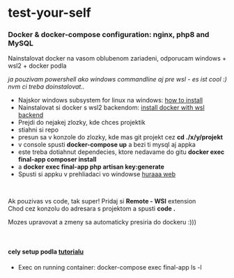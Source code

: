 # test-your-self

<h3>Docker & docker-compose configuration: nginx, php8 and MySQL</h3>

<p>Nainstalovat docker na vasom oblubenom zariadeni, odporucam windows + wsl2 + docker podla</p>
<i>ja pouzivam powershell ako windows commandline aj pre wsl - es ist cool :) nvm ci treba doinstalovat..</i>
<ul>
    <li>Najskor windows subsystem for linux na windows: <a href="https://docs.microsoft.com/en-us/windows/wsl/install-win10">how to install</a></li>
    <li>Nainstalovat si docker s wsl2 backendom: <a href="https://docs.docker.com/docker-for-windows/install/#system-requirements-for-wsl-2-backend">install docker with wsl backend</a></li>
    <li>Prejdi do nejakej zlozky, kde chces projektik</li>
    <li>stiahni si repo</li>
    <li>presun sa v konzole do zlozky, kde mas git projekt cez <b>cd ./x/y/projekt </b></li>
    <li>v console spusti <b>docker-compose up</b> a bezi ti mysql aj appka</li>
    <li>este treba dotiahnut dependecies, ktore nedavame do gitu <b>docker exec final-app composer install</b></li>
    <li> a <b>docker exec final-app php artisan key:generate</b></li>
    <li>Spusti si appku v prehliadaci vo windowse <a href="http://localhost:8000/">huraaa web</a></li>
</ul>

<br>
<p>Ak pouzivas vs code, tak super! Pridaj si <b> Remote - WSl</b> extension<br>
Chod cez konzolu do adresara s projektom a spusti <b>code .</b><br>

Mozes upravovat a zmeny sa automaticky presiria do dockeru :)))
</p>

<br>

<h4>cely setup podla <a href="https://www.digitalocean.com/community/tutorials/how-to-install-and-set-up-laravel-with-docker-compose-on-ubuntu-20-04">tutorialu</a></h4>
<p>
<ul>
<li>Exec on running container: docker-compose exec final-app ls -l</li>
</ul>
</p>

<!-- DO Only once after init to init laravel -->
<!-- composer create-project --prefer-dist laravel/laravel:^8.0 final -->
<!-- cd final -->
<!-- mv * ../ -->


